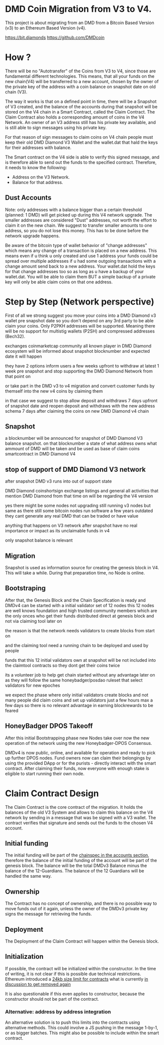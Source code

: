 

# DMD Coin Migration from V3 to V4.

This project is about migrating from an DMD from a Bitcoin Based Version (v3) to an Ethereum Based Version (v4).

https://bit.diamonds
https://github.com/DMDcoin

# How ?
There will be no "Autotransfer" of the Coins from V3 to V4, since those are fundamental different technologies.
This means, that all your funds on the new chain(V4) will be transferred to a new account, chosen by the owner of the private key of the address with a coin balance on snapshot date on old chain (V3).

The way it works is that on a defined point in time, there will be a Snapshot of V3 created, and the balance 
of the accounts during that snapshot will be stored on the V4 chain in a Smart Contract, called the Claim Contract.
The Claim Contract also holds a corresponding amount of coins in the V4 Network.
An owner of an V3 address still has his private key available, and is still able to sign messages using his private key.

For that reason of sign messages to claim coins on V4 chain people must keep their old DMD Diamond V3 Wallet and the wallet.dat that hald the keys for their addresses with balance.

The Smart contract on the V4 side is able to verify this signed message, and is therefore able to send out the funds to the specified contract.
Therefore, it needs to know the following:

- Address on the V3 Network.
- Balance for that address.

## Dust Accounts

Note: only addresses with a balance bigger than a certain threshold (planned: 1 DMD) will get picked up during this V4 network upgrade.
The smaller addresses are considered "Dust" addresses, not worth the effort to claim it on the new chain.
We suggest to transfer smaller amounts to one address, so you do not lose this money.
This has to be done before the network upgrade happens.

Be aware of the bitcoin type of wallet behavior of "change addresses" which means any change of a transaction is placed on a new address. This means even if u think u only created and use 1 address your funds could be spread over multiple addresses if u had some outgoing transactions with a change amount send back to a new address. Your wallet.dat hold the keys for that change addresses too so as long as u have a backup of your wallet.dat. You will be able to claim them BUT a simple backup of a private key will only be able claim coins on that one address.

# Step by Step (Network perspective)

First of all we strong suggest you move your coins into a DMD Diamond v3 wallet pre snapshot date so you don't depend on any 3rd party to be able claim your coins.
Only P2PKH addresses will be supported. Meaning there will be no support for multistig wallets (P2SH) and compressed addresses (Bech32).
 
exchanges
coinmarketcap
community
all known player in DMD Diamond ecosystem
will be informed about snapshot blocknumber and expected date it will happen

they have 2 options
inform users a few weeks upfront to withdraw at latest 1 week pre snapshot and stop supporting the DMD Diamond Network from that point on

or take part in the DMD v3 to v4 migration and convert customer funds by themself into the new v4 coins by claiming them

in that case we suggest to stop allow deposit and withdraws 7 days upfront of snapshot date
and reopen deposit and withdraws with the new address schema 7 days after claiming the coins on new DMD Diamond v4 chain

## Snapshot

a blocknumber will be announced for snapshot of DMD Diamond V3 balance snapshot.
on that blocknumber a state of what address owns what ammount of DMD will be taken and be used as base of claim coins smartcontract in DMD Diamond V4

## stop of support of DMD Diamond V3 network

after snapshot DMD v3 runs into out of support state

DMD Diamond coinshortsign exchange listings and general all activities that mention DMD Diamond from that time on will be regarding the V4 version

yes there might be some nodes not upgrading still running v3 nodes but same as there still some bitcoin nodes run software a few years outdated they cant generate any real DMD that can be traded or have value

anything that happens on V3 network after snapshot have no real importance or impact as its unclaimable funds in v4

only snapshot balance is relevant

## Migration

Snapshot is used as information source for creating the genesis block in V4.
This will take a while. During that preparation time, no Node is online.

## Bootstraping

After that, the Genesis Block and the Chain Specification is ready and DMDv4 can be started with a initial validator set of 12 nodes
this 12 nodes are well knows foundation and high trusted community members which are the only onces who get their funds distributed direct at genesis block and not via claiming tool later on

the reason is that the network needs validators to create blocks from start on

and the claiming tool need a running chain to be deployed and used by people

funds that this 12 initial validators own at snapshot will be not included into the claimtool contracts so they dont get their coins twice

its a volunteer job to help get chain started without any advantage later on as they will follow the same honeybadger/posdao ruleset that select validators for new epoches

we expect the phase where only initial validators create blocks and not many people did claim coins and set up validators just a few hours max a few days so there is no relevant advantage in earning blockrewards to be feared


## HoneyBadger DPOS Takeoff

After this initial Bootstrapping phase new Nodes take over now the new operation of the network using the new Honeybadger-DPOS Consensus.

DMDv4 is now public, online, and available for operation and ready to pick up further DPOS nodes.
Fund owners now can claim their belongings by using the provided DApp or  for the purists - directly interact with the smart contract.
After claiming their funds, now everyone with enough stake is eligible to start running their own node.


# Claim Contract Design

The Claim Contract is the core  contract of the migration.
It holds the balances of the old V3 System and allows to claim this balance on the V4 network by sending in a message that was be signed with a V3 wallet.
The contract verifies that signature and sends out the funds to the chosen V4 account.


## Initial funding

The initial funding will be part of the [chainspec in the accounts section](https://wiki.parity.io/Chain-specification), 
therefore the balance of the initial funding of the account will be part of the genesis block.
The balance will be the total DMDv3 Balance minus the balance of the 12-Guardians.
The balance of the 12 Guardians will be handled the same way.

## Ownership

The Contract has no concept of ownership, and there is no possible way to move funds out of it again, unless the owner of the DMDv3 private key signs the message for retrieving the funds.

## Deployment

The Deployment of the Claim Contract will happen within the Genesis block.

## Initialization

If possible, the contract will be initialized within the constructor.
In the time of writing, it is not clear if this is possible due technical restrictions.
Ethereum introduced a [24kb size limit for contracts](https://github.com/ethereum/EIPs/blob/master/EIPS/eip-170.md)
what is currently [in discussion to get removed again](https://github.com/ethereum/EIPs/issues/1662)

It is also questionable if this even applies to constructor, because the constructor should not be part of the contract.

### Alternative: address by address integration

An alternative solution is to push this limits into the contracts using alternative methods.
This could involve a JS pushing in the message 1-by-1, or as bigger batches.
This might also be possible to include within the smart contract.
